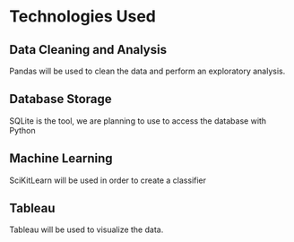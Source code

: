 # Technologies Used

## Data Cleaning and Analysis
Pandas will be used to clean the data and perform an exploratory analysis.

## Database Storage
SQLite is the tool, we are planning to use to access the database with Python

## Machine Learning
SciKitLearn will be used in order to create a classifier

## Tableau
Tableau will be used to visualize the data. 

